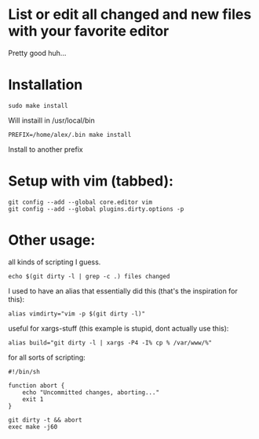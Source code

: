 # List or edit all changed and new files with your favorite editor

Pretty good huh...

# Installation
```
sudo make install
```
Will instaill in /usr/local/bin
```
PREFIX=/home/alex/.bin make install
```
Install to another prefix

# Setup with vim (tabbed):
```
git config --add --global core.editor vim
git config --add --global plugins.dirty.options -p
```

# Other usage:
all kinds of scripting I guess.

`echo $(git dirty -l | grep -c .) files changed`

I used to have an alias that essentially did this (that's the inspiration for this):

`alias vimdirty="vim -p $(git dirty -l)"`

useful for xargs-stuff (this example is stupid, dont actually use this):

`alias build="git dirty -l | xargs -P4 -I% cp % /var/www/%"`

for all sorts of scripting:

```
#!/bin/sh

function abort {
	echo "Uncommitted changes, aborting..."
	exit 1
}

git dirty -t && abort
exec make -j60
```

